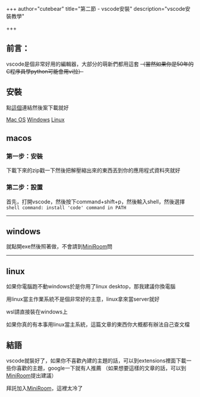 +++
author="cutebear"
title="第二節 - vscode安裝"
description="vscode安裝教學"

+++

## 前言：

vscode是個非常好用的編輯器，大部分的萌新們都用這套 ~~（當然如果你是50年的C程序員學python可能會用vi拉）~~

## 安裝
點[這個](https://code.visualstudio.com/)連結然後案下載就好

[Mac OS](#macos)
[Windows](#windows)
[Linux](#linux)
## macos
### 第一步：安裝

下載下來的zip戳一下然後把解壓縮出來的東西丟到你的應用程式資料夾就好

### 第二步：設置

首先，打開vscode，然後按下command+shift+p，然後輸入shell，然後選擇 `shell command: install 'code' command in PATH`

<hr>

## windows
就點開exe然後照著做，不會請到[MiniRoom](https://discord.gg/NYPHeS5uju)問
<hr>

## linux
如果你電腦跑不動windows於是你用了linux desktop，那我建議你換電腦

用linux當主作業系統不是個非常好的主意，linux拿來當server就好

wsl請直接裝在windows上

如果你真的有本事用linux當主系統，這篇文章的東西你大概都有辦法自己查文檔


## 結語

vscode就裝好了，如果你不喜歡內建的主題的話，可以到extensions裡面下載一些你喜歡的主題，google一下就有人推薦
（如果想要這樣的文章的話，可以到[MiniRoom](https://discord.gg/NYPHeS5uju)提出建議）

拜託加入[MiniRoom](https://discord.gg/NYPHeS5uju)，這裡太冷了
